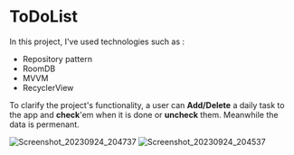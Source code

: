 # ToDoList
In this project, I've used technologies such as :
* Repository pattern
*  RoomDB
*  MVVM
*  RecyclerView

To clarify the project's functionality, a user can  **Add/Delete** a daily task to the app and **check**'em when it is done or **uncheck** them. Meanwhile the data is permenant.

![Screenshot_20230924_204737](https://github.com/kamyab9k/ToDoList/assets/126459043/fec33501-0851-4fb5-8523-3f22b10eeb63)
![Screenshot_20230924_204537](https://github.com/kamyab9k/ToDoList/assets/126459043/8eb4bd1a-2c12-4130-a6e3-4ce62731475b)

